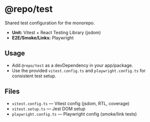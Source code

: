 # @repo/test

Shared test configuration for the monorepo.

- **Unit:** Vitest + React Testing Library (jsdom)
- **E2E/Smoke/Links:** Playwright

## Usage

- Add `@repo/test` as a devDependency in your app/package.
- Use the provided `vitest.config.ts` and `playwright.config.ts` for consistent test setup.

## Files

- `vitest.config.ts` — Vitest config (jsdom, RTL, coverage)
- `vitest.setup.ts` — Jest DOM setup
- `playwright.config.ts` — Playwright config (smoke/link tests)
